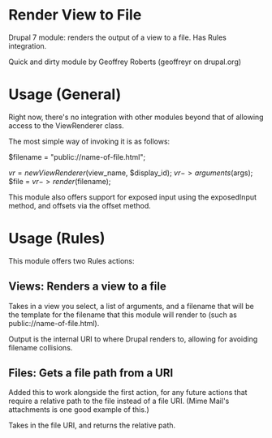 Render View to File
===================

Drupal 7 module: renders the output of a view to a file. Has Rules integration.

Quick and dirty module by Geoffrey Roberts (geoffreyr on drupal.org)


Usage (General)
===============

Right now, there's no integration with other modules beyond that of allowing access to the ViewRenderer class.

The most simple way of invoking it is as follows:

$filename = "public://name-of-file.html";

$vr = new ViewRenderer($view_name, $display_id);
$vr->arguments($args);
$file = $vr->render($filename);

This module also offers support for exposed input using the exposedInput method, and offsets via the offset method.


Usage (Rules)
=============

This module offers two Rules actions:

Views: Renders a view to a file
-------------------------------
Takes in a view you select, a list of arguments, and a filename that will be the template for the filename that this module will render to (such as public://name-of-file.html).

Output is the internal URI to where Drupal renders to, allowing for avoiding filename collisions.

Files: Gets a file path from a URI
----------------------------------
Added this to work alongside the first action, for any future actions that require a relative path to the file instead of a file URI. (Mime Mail's attachments is one good example of this.)

Takes in the file URI, and returns the relative path.
